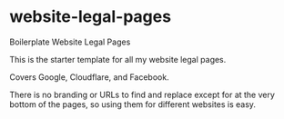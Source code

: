 # website-legal-pages
Boilerplate Website Legal Pages

This is the starter template for all my website legal pages.

Covers Google, Cloudflare, and Facebook.

There is no branding or URLs to find and replace except for at the very bottom of the pages, so using them for different websites is easy.
